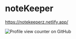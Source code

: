 # noteKeeper

https://notekeeperz.netlify.app/

![Profile view counter on GitHub](https://komarev.com/ghpvc/?username=roshansu)
